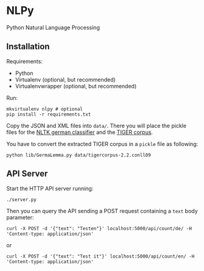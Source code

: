# NLPy

Python Natural Language Processing

## Installation

Requirements:
- Python
- Virtualenv (optional, but recommended)
- Virtualenvwrapper (optional, but recommended)

Run:
```
mkvirtualenv nlpy # optional
pip install -r requirements.txt
```

Copy the JSON and XML files into `data/`. There you will place the pickle files for the [NLTK german classifier](http://dsspace.wzb.eu/nltk_german_classifier_data.pickle.zip) and the [TIGER corpus](http://www.ims.uni-stuttgart.de/forschung/ressourcen/korpora/tiger.html).

You have to convert the extracted TIGER corpus in a `pickle` file as following:
```
python lib/GermaLemma.py data/tigercorpus-2.2.conll09
```

## API Server

Start the HTTP API server running:
```
./server.py
```

Then you can query the API sending a POST request containing a `text` body parameter:
```
curl -X POST -d '{"text": "Testen"}' localhost:5000/api/count/de/ -H 'Content-type: application/json'
```

or

```
curl -X POST -d '{"text": "Test it"}' localhost:5000/api/count/en/ -H 'Content-type: application/json'
```
